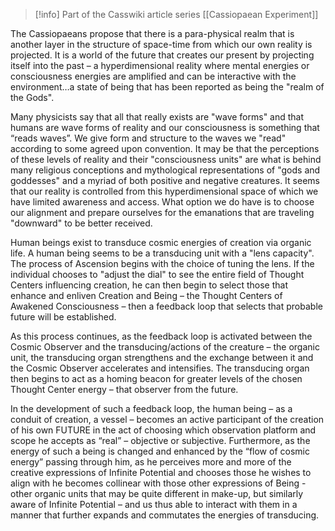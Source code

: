 
> [!info] Part of the Casswiki article series [[Cassiopaean Experiment]]

The Cassiopaeans propose that there is a para-physical realm that is another layer in the structure of space-time from which our own reality is projected. It is a world of the future that creates our present by projecting itself into the past – a hyperdimensional reality where mental energies or consciousness energies are amplified and can be interactive with the environment…a state of being that has been reported as being the "realm of the Gods".

Many physicists say that all that really exists are "wave forms" and that humans are wave forms of reality and our consciousness is something that “reads waves”. We give form and structure to the waves we "read" according to some agreed upon convention. It may be that the perceptions of these levels of reality and their "consciousness units" are what is behind many religious conceptions and mythological representations of "gods and goddesses" and a myriad of both positive and negative creatures. It seems that our reality is controlled from this hyperdimensional space of which we have limited awareness and access. What option we do have is to choose our alignment and prepare ourselves for the emanations that are traveling "downward" to be better received.

Human beings exist to transduce cosmic energies of creation via organic life. A human being seems to be a transducing unit with a "lens capacity". The process of Ascension begins with the choice of tuning the lens. If the individual chooses to "adjust the dial" to see the entire field of Thought Centers influencing creation, he can then begin to select those that enhance and enliven Creation and Being – the Thought Centers of Awakened Consciousness – then a feedback loop that selects that probable future will be established.

As this process continues, as the feedback loop is activated between the Cosmic Observer and the transducing/actions of the creature – the organic unit, the transducing organ strengthens and the exchange between it and the Cosmic Observer accelerates and intensifies. The transducing organ then begins to act as a homing beacon for greater levels of the chosen Thought Center energy – that observer from the future.

In the development of such a feedback loop, the human being – as a conduit of creation, a vessel – becomes an active participant of the creation of his own FUTURE in the act of choosing which observation platform and scope he accepts as “real” – objective or subjective. Furthermore, as the energy of such a being is changed and enhanced by the “flow of cosmic energy” passing through him, as he perceives more and more of the creative expressions of Infinite Potential and chooses those he wishes to align with he becomes collinear with those other expressions of Being - other organic units that may be quite different in make-up, but similarly aware of Infinite Potential – and us thus able to interact with them in a manner that further expands and commutates the energies of transducing.
